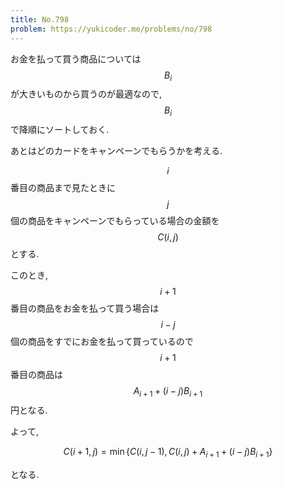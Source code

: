 ```yaml
---
title: No.798
problem: https://yukicoder.me/problems/no/798
---
```

お金を払って買う商品については $$ B_i $$ が大きいものから買うのが最適なので, $$ B_i $$ で降順にソートしておく.

あとはどのカードをキャンペーンでもらうかを考える.

$$ i $$ 番目の商品まで見たときに $$ j $$ 個の商品をキャンペーンでもらっている場合の金額を $$ C(i, j) $$ とする.

このとき, $$ i+1 $$ 番目の商品をお金を払って買う場合は $$ i-j $$ 個の商品をすでにお金を払って買っているので $$ i+1 $$ 番目の商品は $$ A_{i+1} + (i-j)B_{i+1} $$ 円となる.

よって,

$$
C(i+1, j) = \min \{ C(i, j-1), C(i, j) + A_{i+1} + (i-j)B_{i+1} \}
$$

となる.
